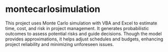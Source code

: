 # montecarlosimulation
  This project uses Monte Carlo simulation with VBA and Excel to estimate time, cost, and risk in project management. It generates probabilistic outcomes to assess potential risks and guide decisions. Though the model provides approximations, it helps adjust schedules and budgets, enhancing project reliability and minimizing unforeseen issues.
